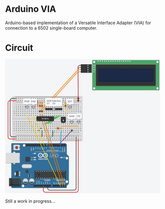 # Arduino VIA
Arduino-based implementation of a Versatile Interface Adapter (VIA) for connection to a 6502 single-board computer.

# Circuit

![Circuit](Schematic.png "Circuit v1")

Still a work in progress...
